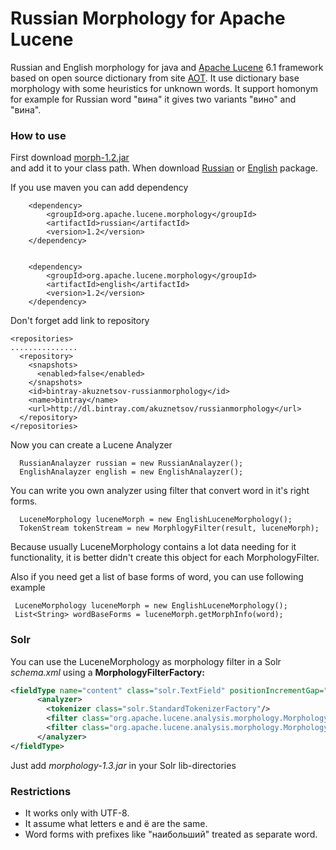 # Russian Morphology for Apache Lucene

Russian and English morphology for java and [Apache Lucene](http://lucene.apache.org) 6.1 framework based on open source dictionary from site [АОТ](http://aot.ru). It use dictionary base morphology with some heuristics for unknown words. It support homonym for example for Russian word "вина" it gives two variants "вино" and "вина".


### How to use

First download 
[morph-1.2.jar](https://bintray.com/artifact/download/akuznetsov/russianmorphology/org/apache/lucene/morphology/morph/1.2/morph-1.2.jar)  
and add it to your class path. When download [Russian](https://bintray.com/artifact/download/akuznetsov/russianmorphology/org/apache/lucene/morphology/russian/1.2/russian-1.2.jar) or 
[English](https://bintray.com/artifact/download/akuznetsov/russianmorphology/org/apache/lucene/morphology/english/1.2/english-1.2.jar) package. 

If you use maven you can add dependency 

        <dependency>
            <groupId>org.apache.lucene.morphology</groupId>
            <artifactId>russian</artifactId>
            <version>1.2</version>
        </dependency>


        <dependency>
            <groupId>org.apache.lucene.morphology</groupId>
            <artifactId>english</artifactId>
            <version>1.2</version>
        </dependency>

Don't forget add link to repository


    <repositories>
    ...............
      <repository>
        <snapshots>
          <enabled>false</enabled>
        </snapshots>
        <id>bintray-akuznetsov-russianmorphology</id>
        <name>bintray</name>
        <url>http://dl.bintray.com/akuznetsov/russianmorphology</url>
      </repository>
    </repositories>



Now you can create a Lucene Analyzer 


      RussianAnalayzer russian = new RussianAnalayzer();
      EnglishAnalayzer english = new EnglishAnalayzer();


You can write you own analyzer using filter that convert word in it's right forms. 

      LuceneMorphology luceneMorph = new EnglishLuceneMorphology();
      TokenStream tokenStream = new MorphlogyFilter(result, luceneMorph);

Because usually LuceneMorphology contains a lot data needing for it functionality, it is better didn't create this object for each MorphologyFilter.

Also if you need get a list of base forms of word, you can use following example 


     LuceneMorphology luceneMorph = new EnglishLuceneMorphology();
     List<String> wordBaseForms = luceneMorph.getMorphInfo(word);

### Solr

You can use the LuceneMorphology as morphology filter in a Solr _schema.xml_ using a **MorphologyFilterFactory:**

```xml
<fieldType name="content" class="solr.TextField" positionIncrementGap="100">
      <analyzer>
        <tokenizer class="solr.StandardTokenizerFactory"/>
		<filter class="org.apache.lucene.analysis.morphology.MorphologyFilterFactory" language="Russian"/>
		<filter class="org.apache.lucene.analysis.morphology.MorphologyFilterFactory" language="English"/>
      </analyzer>
</fieldType>
```

Just add _morphology-1.3.jar_ in your Solr lib-directories

### Restrictions
  
  * It works only with UTF-8.
  * It assume what letters е and ё are the same.
  * Word forms with prefixes like "наибольший" treated as separate word. 
